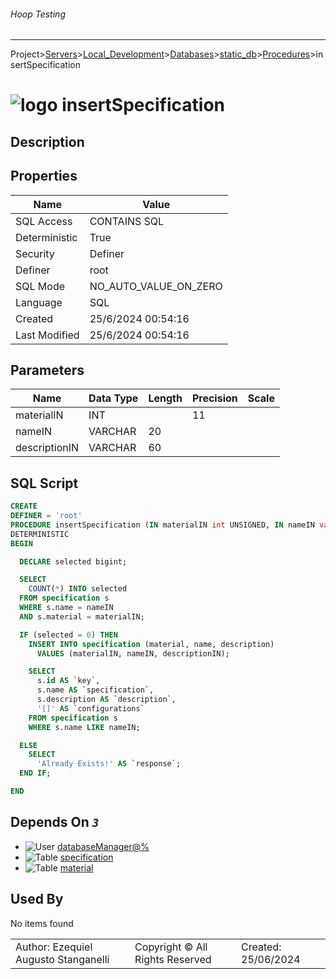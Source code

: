 ###### Hoop Testing
___
Project>[Servers](../../../../Servers.md)>[Local_Development](../../../Local_Development.md)>[Databases](../../Databases.md)>[static_db](../static_db.md)>[Procedures](Procedures.md)>insertSpecification


# ![logo](../../../../../Images/procedure64.svg) insertSpecification

## <a name="#Description"></a>Description
> 
## <a name="#Properties"></a>Properties
|Name|Value|
|---|---|
|SQL Access|CONTAINS SQL|
|Deterministic|True|
|Security|Definer|
|Definer|root|
|SQL Mode|NO_AUTO_VALUE_ON_ZERO|
|Language|SQL|
|Created|25/6/2024 00:54:16|
|Last Modified|25/6/2024 00:54:16|


## <a name="#Parameters"></a>Parameters
|Name|Data Type|Length|Precision|Scale|
|---|---|---|---|---|
|materialIN|INT||11||
|nameIN|VARCHAR|20|||
|descriptionIN|VARCHAR|60|||

## <a name="#SqlScript"></a>SQL Script
```SQL
CREATE
DEFINER = 'root'
PROCEDURE insertSpecification (IN materialIN int UNSIGNED, IN nameIN varchar(20), IN descriptionIN varchar(60))
DETERMINISTIC
BEGIN

  DECLARE selected bigint;

  SELECT
    COUNT(*) INTO selected
  FROM specification s
  WHERE s.name = nameIN
  AND s.material = materialIN;

  IF (selected = 0) THEN
    INSERT INTO specification (material, name, description)
      VALUES (materialIN, nameIN, descriptionIN);

    SELECT
      s.id AS `key`,
      s.name AS `specification`,
      s.description AS `description`,
      '[]' AS `configurations`
    FROM specification s
    WHERE s.name LIKE nameIN;

  ELSE
    SELECT
      'Already Exists!' AS `response`;
  END IF;

END
```

## <a name="#DependsOn"></a>Depends On _`3`_
- ![User](../../../../../Images/user.svg) [databaseManager@%](../../../Users/databaseManager@%.md)
- ![Table](../../../../../Images/table.svg) [specification](../Tables/specification.md)
- ![Table](../../../../../Images/table.svg) [material](../Tables/material.md)


## <a name="#UsedBy"></a>Used By
No items found

||||
|---|---|---|
|Author: Ezequiel Augusto Stanganelli|Copyright © All Rights Reserved|Created: 25/06/2024|